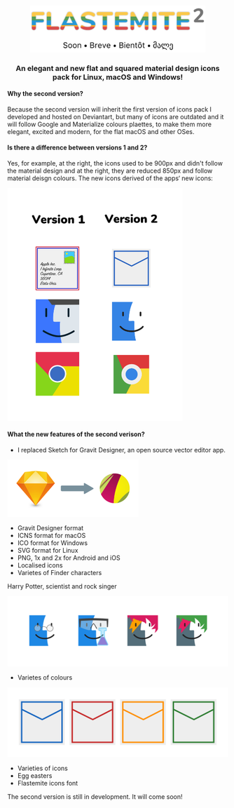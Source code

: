 <p align="center"> 
<img src="Title.png" alt="Title" width="400px">
</p>

<h3 align="center">An elegant and new flat and squared material design icons pack for Linux, macOS and Windows!</h3>

#### Why the second version?
Because the second version will inherit the first version of icons pack I developed and hosted on Deviantart, but many of icons are outdated and it will follow Google and Materialize colours plaettes, to make them more elegant, excited and modern, for the flat macOS and other OSes. 

#### Is there a difference between versions 1 and 2?

Yes, for example, at the right, the icons used to be 900px and didn't follow the material design and at the right, they are reduced 850px and follow material deisgn colours. The new icons derived of the apps‘ new icons:

<img src="Examples of two versions.png" alt="Two versions" width="400px">

#### What the new features of the second verison?
* I replaced Sketch for Gravit Designer, an open source vector editor app.

<img src="Switch.png" alt="Switch" width="300px">

* Gravit Designer format
* ICNS format for macOS
* ICO format for Windows
* SVG format for Linux
* PNG, 1x and 2x for Android and iOS
* Localised icons
* Varietes of Finder characters

Harry Potter, scientist and rock singer

<img src="Varietes of Finder characters.png" alt="Finder">

* Varietes of colours

<img src="Varietes of colours.png" alt="Colours">

* Varieties of icons
* Egg easters
* Flastemite icons font

The second version is still in development. It will come soon!
